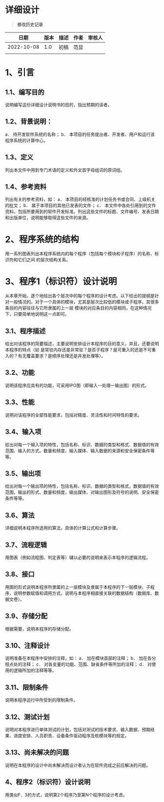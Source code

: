 # 详细设计

> **修改历史记录**

| 日期       | 版本 | 描述 | 作者 | 审核人 |
| ---------- | ---- | ---- | ---- | ------ |
| 2022-10-08 | 1.0  | 初稿 | 范显 |        |
|            |      |      |      |        |



# 1、引言

## 1.1、编写目的　

说明编写这份详细设计说明书的目的，指出预期的读者。

## 1.2、背景说明：
a． 待开发软件系统的名称；
b． 本项目的任务提出者、开发者、用户和运行该程序系统的计算中心。
## 1.3、定义　

列出本文件中用到专门术语的定义和外文首字母组词的原词组。

## 1.4、参考资料
列出有关的参考资料，如：
a． 本项目的经核准的计划任务书或合同、上级机关的批文；
b． 属于本项目的其他已发表的文件；
c． 本文件中各处引用到的文件资料，包括所要用到的软件开发标准。列出这些文件的标题、文件编号、发表日期和出版单位，说明能够取得这些文件的来源。
# 2、程序系统的结构
用一系列图表列出本程序系统内的每个程序（包括每个模块和子程序）的名称、标识符和它们之间 的层次结构关系。



# 3、程序1（标识符）设计说明
从本章开始，逐个地给出各个层次中的每个程序的设计考虑。以下给出的提纲是针对一般情况的。对于一个具体的模块，尤其是层次比较低的模块或子程序，其很多条目的内容往往与它所隶属的上一层 模块的对应条目的内容相同，在这种情况下，只要简单地说明这一点即可。
## 3.1、程序描述
给出对该程序的简要描述，主要说明安排设计本程序的目的意义，并且，还要说明本程序的特点（如 是常驻内存还是非常驻？是否子程序？是可重入的还是不可重入的？有无覆盖要求？是顺序处理还是并发处理等）。
## 3.2、功能
说明该程序应具有的功能，可采用IPO图（即输入一处理一输出图）的形式。
## 3.3、性能
说明对该程序的全部性能要求，包括对精度、灵活性和时间特性的要求。
## 3.4、输入项
给出对每一个输入项的特性，包括名称、标识、数据的类型和格式、数据值的有效范围、输入的方式。数量和频度、输入媒体、输入数据的来源和安全保密条件等等。
## 3.5、输出项
给出对每一个输出项的特性，包括名称、标识、数据的类型和格式，数据值的有效范围，输出的形式、数量和频度，输出媒体、对输出图形及符号的说明、安全保密条件等等。
## 3.6、算法
详细说明本程序所选用的算法，具体的计算公式和计算步骤。
## 3.7、流程逻辑
用图表（例如流程图、判定表等）辅以必要的说明来表示本程序的逻辑流程。
## 3.8、接口
用图的形式说明本程序所隶属的上一层模块及隶属于本程序的下一层模块、子程序，说明参数赋值和调用方式，说明与本程序相直接关联的数据结构（数据库、数据文卷）。
## 3.9、存储分配
根据需要，说明本程序的存储分配。
## 3.10、注释设计
说明准备在本程序中安排的注释，如：
a． 加在模块首部的注释；
b． 加在各分枝点处的注释；
c． 对各变量的功能、范围、缺省条件等所加的注释；
d． 对使用的逻辑所加的注释等等。
## 3.11、限制条件
说明本程序运行中所受到的限制条件。
## 3.12、测试计划
说明对本程序进行单体测试的计划，包括对测试的技术要求、输入数据、预期结果、进度安排、人员职责、设备条件驱动程序及桩模块等的规定。
## 3.13、尚未解决的问题
说明在本程序的设计中尚未解决而设计者认为在软件完成之前应解决的问题。
## 4、程序2（标识符）设计说明
用类似F．3的方式，说明第2个程序乃至第N个程序的设计考虑。